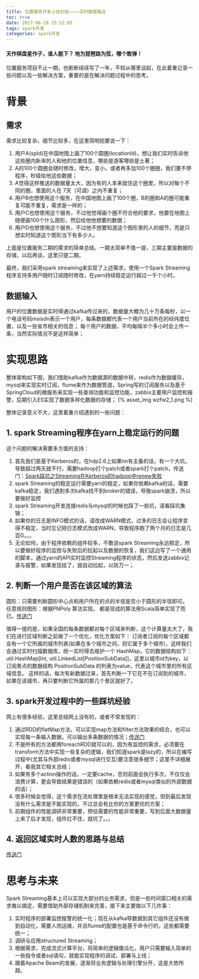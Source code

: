 ```yaml
---
title: 位置服务开发上线总结————实时数据推送
toc: true
date: 2017-06-28 15:52:05
tags: spark开发
categories: spark开发
---
```


#### 天作棋盘星作子，谁人能下？ 地为琵琶路为弦，哪个敢弹！

位置服务项目不止一期，也断断续续写了一年，不知从哪里谈起，在此着重记录一些问题以及一些解决方案，重要的是在解决问题过程中的思考。

# 背景
## 需求
需求比较复杂，细节比较多，在这里简明扼要说一下：
1. 用户A(spId)在中国地图上画了100个圆圈(locationId)，想让我们实时告诉他这些圈内新来的人和他的位置信息，哪些是游客哪些是土著；
2. A的100个圆圈会随时修改，增大，变小，或者再多加100个圈圈，我们要不停程序，秒级给他这些数据；
3. A觉得这样推送的数据量太大，因为有的人本来就住这个圈里，所以对每个不同的圈，里面的人在 7天（可调）之内不重复；
4. 用户B也想使用这个服务，在中国地图上画了100个圈，B的圈和A的圈可能重复可能不重复，需求是一样的；
5. 用户C也想使用这个服务，不过他觉得画个圈不符合他的要求，他要在地图上随便画100个什么图形，然后给他他想要的数据；
6. 用户D也想使用这个服务，不过他不想要知道这个图形里的人的细节，而是只想实时知道这个图形当下有多少人。

上面是位置服务二期的需求的简单总结，一期太简单不值一提，三期主要是数据的存储，以后再谈，这里只提二期。


最终，我们采用spark streaming来实现了上述需求，使用一个Spark Streaming程序支持多用户随时订阅随时修改，在yarn持续稳定运行超过一千个小时。

## 数据输入
用户的位置数据是实时得通过kafka传过来的，数据量大概为几十万条每秒，以一个电话号码msisdn表示一个用户，每条数据都代表一个用户当前所在的经纬度位置，以及一些省市相关的信息；
每个用户的数据，平均每隔半个多小时会上传一条，当然实际情况不是这样简单；

# 实现思路

整体架构如下图，我们借助kafka作为数据源的数据中转，redis作为数据缓存，mysql来实现实时订阅，flume来作为数据管道，Spring写的订阅服务以及基于SpringCloud的微服务来实现一些查询功能和监控功能，zabbix主要用户监控和报警，后期引入ES实现了数据多样化数据的存储；
{% asset_img wzfw2_1.png %}

整体记录意义不大，这里着重介绍遇到的一些问题：

## 1. spark Streaming程序在yarn上稳定运行的问题
这个问题的解决需要多方面的支持：
1. 首先我们是基于Kerberos的，在hdp2.6上如果nn有主备的话，有一个大坑，导致超过两天就不行，需要hadoop打个patch或者spark打个patch，传送门：[Spark踩坑之Streaming在Kerberos的hadoop中renew失败](http://flume.cn/2016/11/24/Spark%E8%B8%A9%E5%9D%91%E4%B9%8BStreaming%E5%9C%A8Kerberos%E7%9A%84hadoop%E4%B8%ADrenew%E5%A4%B1%E8%B4%A5/)
2. spark Streaming的稳定运行需要yarn的稳定，如果你依赖kafka的话，需要kafka稳定，我们遇到多次kafka找不到broker的错误，导致spark崩溃，所以要做好监控
3. spark Streaming开发连接redis与mysql的时候也踩了一些坑，请看踩坑集锦；
4. 如果你的日志是INFO模式的话，请改成WARN模式，过多的日志会让程序变得不稳定，当时忘记把日志模式改成WARN，导致程序跑了两个月的日志是几百G。。。
5. 无论如何，由于程序依赖的组件较多，不敢说spark Streaming永远稳定，所以要做好程序的监控与失败后的拉起以及数据的恢复，我们这边写了一个通用的脚本，通过yarn的API实时监控Streaming程序的状态，然后发送zabbix记录与报警，如果发现挂了，就自动拉起，以防万一；

## 2. 判断一个用户是否在该区域的算法
圆形：只需要判断圆形中心点和用户所在的点的半径是否小于圆形的半径即可。
任意规则图形：根据PNPoly 算法实现。
都是现成的算法用Scala简单实现了而已。[传送门](http://flume.cn/2016/11/24/%E9%80%9A%E8%BF%87%E7%BB%8F%E7%BA%AC%E5%BA%A6%E8%AE%A1%E7%AE%97%E8%B7%9D%E7%A6%BB%E7%AE%97%E6%B3%95%E7%9A%84scala%E5%AE%9E%E7%8E%B0/)

值得一提的是，如果全国的每条数据都对每个区域来判断，这个计算量太大了，我们在进行区域判断之前做了一个优化，优化方案如下：
订阅者订阅的每个区域都会有一个它所属的城市列表(如果在多个城市之间，则它属于多个城市)，这样我们会通过实时扫描数据库，统一实时得去维护一个 HashMap，它的数据结构如下：
util.HashMap[Int, util.LinkedList[PositionSubData]]，这里以城市id为key，以订阅景点的数据结构 PositionSubData 的列表为value，代表这个城市里的所有区域信息。
这样的话，每次有新数据过来，首先判断一下它在不在订阅到的城市，如果在该城市，再只要判断它所属的那几个景区就好了。

## 3. spark开发过程中的一些踩坑经验
网上有很多经验，这里总结网上没有的，或者不常发现的：
1. 通过RDD的flatMap方法，可以实现map方法和filter方法效果的结合，也可以实现每一条输入数据，可以输出多条数据的情况；[传送门](http://flume.cn/2017/06/22/spark%E5%A5%87%E6%8A%80%E6%B7%AB%E5%B7%A7%E6%80%BB%E7%BB%93%E4%B9%8BflatMap/)
2. 不是所有的方法都用foreachRDD就可以的，因为有监控的需求，必须要在transform方法中实现一些复杂的逻辑，我们知道spark是lazy的，所以在编写过程中(尤其与外部redis或者mysql进行交互)要注意很多细节；这里不详细展开，看我其它相关总结；
3. 如果有多个action操作的话，一定要cache，否则前面会执行多次，不仅仅会浪费计算，更会导致结果是错误的（如果依赖redis或者mysql类似的外部数据的话）；
4. 很多时候会觉得，这个需求在流处理里是根本无法实现的感觉，但到最后发现没有什么需求是不能实现的，不过总会有比你的方案更优的方案；
5. 前期组件的性能调研非常重要，预估需要的性能非常重要，写到后面大数据量上来了后才发现，组件扛不住，就坑了。。。

## 4. 返回区域实时人数的思路与总结

[传送门](http://flume.cn/2017/06/29/%E8%BF%94%E5%9B%9E%E5%8C%BA%E5%9F%9F%E5%AE%9E%E6%97%B6%E4%BA%BA%E6%95%B0%E7%9A%84%E6%80%9D%E8%B7%AF%E4%B8%8E%E6%80%BB%E7%BB%93/)

# 思考与未来
Spark Streaming基本上可以实现大部分的业务需求，但是一些时间窗口相关的需求难以搞定，需要借助外部存储机制来完善，接下来主要做以下几件事：
1. 实时程序的部署监控报警的统一化；现在从kafka导数据到其它组件还没有做到自动化，需要人肉运维，并且flume的配置也是基于命令行的，这些都需要统一；
2. 调研与应用structured Streaming；
3. 根据需求，完成流式计算平台，将简单的逻辑傻瓜化，用户只需要输入简单的一些指令或者sql语句，就能实现程序的调试，部署与上线；
4. 跟着Apache Beam的发展，逐渐将业务逻辑与处理引擎分开，这是大势所趋。
